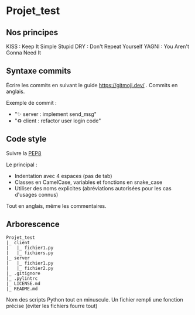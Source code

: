 # Projet_test

## Nos principes 

KISS : Keep It Simple Stupid
DRY : Don't Repeat Yourself
YAGNI : You Aren't Gonna Need It

## Syntaxe commits

Écrire les commits en suivant le guide https://gitmoji.dev/ .
Commits en anglais. 

Exemple de commit : 
 - ":sparkles: server : implement send_msg"
 - ":recycle: client : refactor user login code"

## Code style

Suivre la [PEP8](https://www.python.org/dev/peps/pep-0008/)

Le principal :
 - Indentation avec 4 espaces (pas de tab)
 - Classes en CamelCase, variables et fonctions en snake_case
 - Utiliser des noms explicites (abréviations autorisées pour les cas d'usages connus)

Tout en anglais, même les commentaires.

## Arborescence

```
Projet_test
|_ client
|   |_ fichier1.py
|   |_ fichiers.py
|_ server
|   |_ fichier1.py
|   |_ fichier2.py
|_ .gitignore
|_ .pylintrc
|_ LICENSE.md
|_ README.md
```

Nom des scripts Python tout en minuscule.
Un fichier rempli une fonction précise (éviter les fichiers fourre tout)
